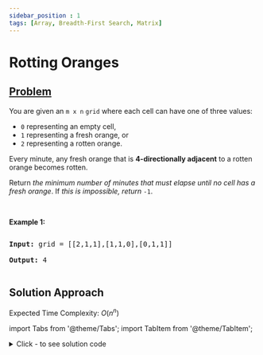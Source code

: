 ```yaml
---
sidebar_position : 1
tags: [Array, Breadth-First Search, Matrix]
---
```


# Rotting Oranges

## [Problem](https://leetcode.com/problems/rotting-oranges/)

<p>You are given an <code>m x n</code> <code>grid</code> where each cell can have one of three values:</p>

<ul>
	<li><code>0</code> representing an empty cell,</li>
	<li><code>1</code> representing a fresh orange, or</li>
	<li><code>2</code> representing a rotten orange.</li>
</ul>

<p>Every minute, any fresh orange that is <strong>4-directionally adjacent</strong> to a rotten orange becomes rotten.</p>

<p>Return <em>the minimum number of minutes that must elapse until no cell has a fresh orange</em>. If <em>this is impossible, return</em> <code>-1</code>.</p>

<p>&nbsp;</p>
<p><strong>Example 1:</strong></p>
<img alt="" src="https://assets.leetcode.com/uploads/2019/02/16/oranges.png" style={ {width: "650px", height: "137px"} } /> <br/>
<pre>
<strong>Input:</strong> grid = [[2,1,1],[1,1,0],[0,1,1]] <br/>
<strong>Output:</strong> 4 <br/>
</pre>


## Solution Approach

Expected Time Complexity: $O(n^n)$

import Tabs from '@theme/Tabs';
import TabItem from '@theme/TabItem';

<details><summary>Click - to see solution code</summary>

<Tabs>
<TabItem value="cpp" label="C++">

```cpp
class Solution {
    deque<pair<int, int>> dq;
    vector<vector<int>> ans, vis, vis1;
    int n, m;
    vector<vector<int>> g;

   public:
    void dfs(int i, int j, int time) {
        if (vis[i][j] == 1 && ans[i][j] < time) return;
        vis[i][j] = 1;
        ans[i][j] = min(ans[i][j], time);

        int dx[] = {1, -1, 0, 0};
        int dy[] = {0, 0, 1, -1};
        for (int k = 0; k < 4; k++) {
            int x = i + dx[k];
            int y = j + dy[k];
            if ((!(x < 0 || x >= n || y < 0 || y >= m)) && g[x][y] == 1) {
                dfs(x, y, time + 1);
            }
        }
    }

    int orangesRotting(vector<vector<int>>& grid) {
        g = grid;
        n = grid.size();
        m = grid[0].size();
        ans.resize(n, vector<int>(m, INT_MAX));
        vis = ans;
        vis1 = vis;

        for (int i = 0; i < n; i++) {
            for (int j = 0; j < m; j++) {
                if (grid[i][j] == 2) {
                    g = grid;
                    vis = vis1;
                    dfs(i, j, 0);
                }
            }
        }

        int res = 0;
        for (int i = 0; i < n; i++) {
            for (int j = 0; j < m; j++) {
                if (grid[i][j] != 0) {
                    res = max(res, ans[i][j]);
                    if (res == INT_MAX) return -1;
                }
            }
        }

        return res;
    }
};
```
</TabItem>
</Tabs>

</details>
